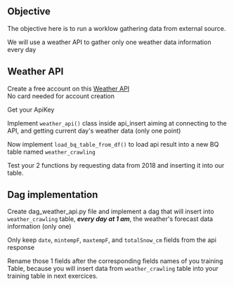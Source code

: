## Objective

The objective here is to run a worklow gathering data from external source.

We will use a weather API to gather only one weather data information every day


## Weather API 

Create a free account on this [Weather API](https://www.worldweatheronline.com/developer/api/docs/historical-weather-api.aspx#qparameter)  
No card needed for account creation

Get your ApiKey

Implement `weather_api()` class inside api_insert aiming at connecting to the API, and getting current day's weather data (only one point)

Now implement `load_bq_table_from_df()` to load api result into a new BQ table named `weather_crawling`

Test your 2 functions by requesting data from 2018 and inserting it into our table.  

## Dag implementation

Create dag_weather_api.py file and implement a dag that will insert into `weather_crawling` table, **_every day at 1 am_**,  the weather's forecast data information (only one)

Only keep `date`, `mintempF`, `maxtempF`, and `totalSnow_cm` fields from the api response  

Rename those 1 fields after the corresponding fields names of you training Table, because you will insert data from `weather_crawling` table into your training table in next exercices.

